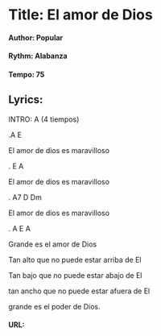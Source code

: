 # Title: El amor de Dios
#### Author: Popular
#### Rythm: Alabanza
#### Tempo: 75
## Lyrics:
INTRO: A (4 tiempos)

.A                           E

El amor de dios es maravilloso

.        E                   A

El amor de dios es maravilloso

.             A7            D  Dm

El amor de dios es maravilloso

.     A         E        A    

Grande es el amor de Dios

Tan alto que no puede estar arriba de El

Tan bajo que no puede estar abajo de El

tan ancho que no puede estar afuera de El

grande es el poder de Dios.

 #### URL: 